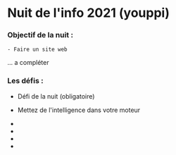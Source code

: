 # Nuit de l'info 2021 (youppi)

### Objectif de la nuit : 
	- Faire un site web
... a compléter 

### Les défis :
- Défi de la nuit (obligatoire)

- Mettez de l'intelligence dans votre moteur
-
-
-
-
